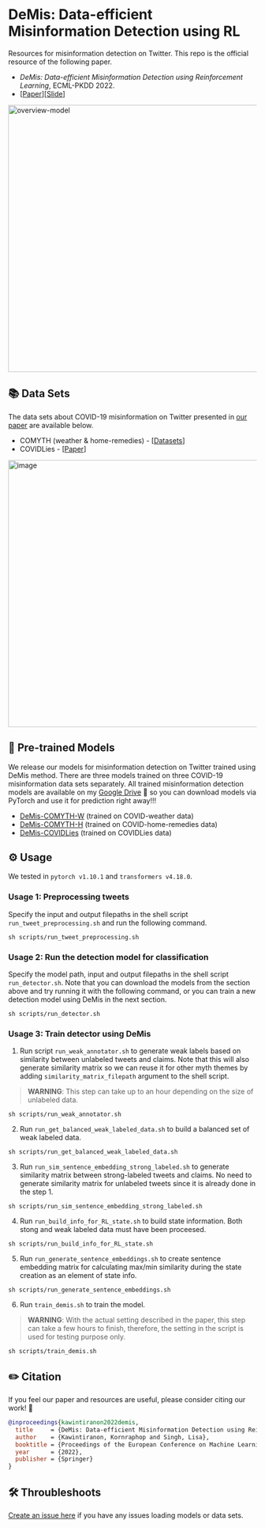 # DeMis: Data-efficient Misinformation Detection using RL
Resources for misinformation detection on Twitter. This repo is the official resource of the following paper.
- *DeMis: Data-efficient Misinformation Detection using Reinforcement Learning*, ECML-PKDD 2022.
- [[Paper](https://drive.google.com/file/d/1oQL5R5YiaO3Wdj6o7Nqd7BVAN2kSMxN8/view?usp=sharing)][[Slide](https://drive.google.com/file/d/1S9UUctw6rHw28FOk6zv1zaimLojcONIv/view?usp=sharing)]

<img width="540" alt="overview-model" src="https://user-images.githubusercontent.com/15230011/191144467-604bcdd8-a21a-4391-a85e-245225a67c6b.png">

## 📚 Data Sets
The data sets about COVID-19 misinformation on Twitter presented in [our paper](https://drive.google.com/file/d/1oQL5R5YiaO3Wdj6o7Nqd7BVAN2kSMxN8/view?usp=sharing) are available below.

- COMYTH (weather & home-remedies) - [[Datasets](https://portals.mdi.georgetown.edu/public/misinformation-detection)]
- COVIDLies - [[Paper](https://aclanthology.org/2020.nlpcovid19-2.11/)]

<img width="540" alt="image" src="https://user-images.githubusercontent.com/15230011/191144727-37843f6d-67ac-4180-8670-1b39558142fe.png">

## 🚀 Pre-trained Models
We release our models for misinformation detection on Twitter trained using DeMis method. There are three models trained on three COVID-19 misinformation data sets separately. All trained misinformation detection models are available on my [Google Drive](https://drive.google.com/drive/folders/1czX7oh_pvQaYsY3w-RjPZrZEE9v_d8dW?usp=sharing) 🤗 so you can download models via PyTorch and use it for prediction right away!!!

- [DeMis-COMYTH-W](https://drive.google.com/file/d/1x7AAP7aw9KzPtz0JC8T_XYCpV2dFMs9e/view?usp=sharing) (trained on COVID-weather data)
- [DeMis-COMYTH-H](https://drive.google.com/file/d/19n02CFvEbQJ2hRL9noU3vVLCIqY-WtjW/view?usp=sharing) (trained on COVID-home-remedies data)
- [DeMis-COVIDLies](https://drive.google.com/file/d/14Hc5IhYqKI5fxNkLZqgnQ8KwO-waGtSu/view?usp=sharing) (trained on COVIDLies data)

## ⚙️ Usage
We tested in `pytorch v1.10.1` and `transformers v4.18.0`.

### Usage 1: Preprocessing tweets
Specify the input and output filepaths in the shell script `run_tweet_preprocessing.sh` and run the following command.
```shell
sh scripts/run_tweet_preprocessing.sh
```

### Usage 2: Run the detection model for classification
Specify the model path, input and output filepaths in the shell script `run_detector.sh`. Note that you can download the models from the section above and try running it with the following command, or you can train a new detection model using DeMis in the next section.
```shell
sh scripts/run_detector.sh
```

### Usage 3: Train detector using DeMis
1. Run script `run_weak_annotator.sh` to generate weak labels based on similarity between unlabeled tweets and claims. Note that this will also generate similarity matrix so we can reuse it for other myth themes by adding `similarity_matrix_filepath` argument to the shell script.
> **WARNING**: This step can take up to an hour depending on the size of unlabeled data.
```shell
sh scripts/run_weak_annotator.sh
```
2. Run `run_get_balanced_weak_labeled_data.sh` to build a balanced set of weak labeled data.
```shell
sh scripts/run_get_balanced_weak_labeled_data.sh
```
3. Run `run_sim_sentence_embedding_strong_labeled.sh` to generate similarity matrix between strong-labeled tweets and claims. No need to generate similarity matrix for unlabeled tweets since it is already done in the step 1.
```shell
sh scripts/run_sim_sentence_embedding_strong_labeled.sh
```
4. Run `run_build_info_for_RL_state.sh` to build state information. Both stong and weak labeled data must have been proceesed.
```shell
sh scripts/run_build_info_for_RL_state.sh
```
5. Run `run_generate_sentence_embeddings.sh` to create sentence embedding matrix for calculating max/min similarity during the state creation as an element of state info.
```shell
sh scripts/run_generate_sentence_embeddings.sh
```
6. Run `train_demis.sh` to train the model.
> **WARNING**: With the actual setting described in the paper, this step can take a few hours to finish, therefore, the setting in the script is used for testing purpose only.
```shell
sh scripts/train_demis.sh
```

## ✏️ Citation
If you feel our paper and resources are useful, please consider citing our work! 🙏
```bibtex
@inproceedings{kawintiranon2022demis,
  title     = {DeMis: Data-efficient Misinformation Detection using Reinforcement Learning},
  author    = {Kawintiranon, Kornraphop and Singh, Lisa},
  booktitle = {Proceedings of the European Conference on Machine Learning and Principles and Practice of Knowledge Discovery in Databases (ECML-PKDD)},
  year      = {2022},
  publisher = {Springer}
}
```

##  🛠 Throubleshoots
[Create an issue here](https://github.com/GU-DataLab/misinformation-detection-DeMis/issues) if you have any issues loading models or data sets.
